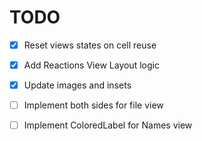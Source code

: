 #  TODO

- [x] Reset views states on cell reuse
- [x] Add Reactions View Layout logic
- [x] Update images and insets
- [ ] Implement both sides for file view
- [ ] Implement ColoredLabel for Names view

